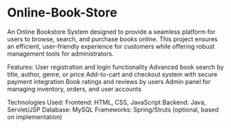 # Online-Book-Store
An Online Bookstore System designed to provide a seamless platform for users to browse, search, and purchase books online. This project ensures an efficient, user-friendly experience for customers while offering robust management tools for administrators.

Features:
User registration and login functionality
Advanced book search by title, author, genre, or price
Add-to-cart and checkout system with secure payment integration
Book ratings and reviews by users
Admin panel for managing inventory, orders, and user accounts

Technologies Used:
Frontend: HTML, CSS, JavaScript
Backend: Java, Servlet/JSP
Database: MySQL
Frameworks: Spring/Struts (optional, based on implementation)
